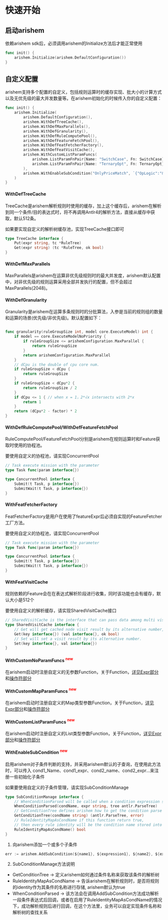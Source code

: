 # 快速开始

## 启动arishem

依赖arishem sdk后，必须调用arishem的Initialize方法后才能正常使用
```go
func init() {
    arishem.Initialize(arishem.DefaultConfiguration())
}
```

## 自定义配置
arishem支持多个配置的自定义，包括规则运算时的缓存实现、批大小的计算方式以及无优先级的最大并发数量等。在arishem初始化的时候传入你的自定义配置：

```go
func init() {
    arishem.Initialize(
        arishem.DefaultConfiguration(),
        arishem.WithDefTreeCache(),
        arishem.WithDefMaxParallels(),
        arishem.WithDefGranularity(),
        arishem.WithDefRuleComputePool(),
        arishem.WithDefFeatureFetchPool(),
        arishem.WithDefFeatFetcherFactory(),
        arishem.WithDefFeatVisitCache(),
        arishem.WithCustomListParamFuncs(
            arishem.ListParamFnPair{Name: "SwitchCase", Fn: SwitchCase},
            arishem.ListParamFnPair{Name: "TernaryOpt", Fn: TernaryOpt},
        ),
        arishem.WithEnableSubCondition("OnlyPriceMatch", `{"OpLogic":"&&","Conditions":[{"Operator":">","Lhs":{"VarExpr":"price"},"Rhs":{"Const":{"NumConst":10}}}]}`),
    )
}
```

#### WithDefTreeCache

TreeCache是arishem解析规则时使用的缓存，加上这个缓存后，arishem在解析到同一个条件/目的表达式时，将不再调用Antlr4的解析方法，直接从缓存中获取，默认512条。

如果要实现自定义的解析树缓存池，实现TreeCache接口即可
```go
type TreeCache interface {
    Put(expr string, tc *RuleTree)
    Get(expr string) (tc *RuleTree, ok bool)
}
```

#### WithDefMaxParallels

MaxParallels是arishem在运算非优先级规则时的最大并发度，arishem默认配置中，对非优先级的规则运算采用全部并发执行的配置，但不会超过MaxParallels(2048)。

#### WithDefGranularity

Granularity是arishem在运算多条规则时的分批算法，入参是当前的规则组的数量和运算的场景(优先级/非优先级)。默认配置如下：

```go

func granularity(ruleGroupSize int, model core.ExecuteModel) int {
    if model == core.ExecuteModelNoPriority {
        if ruleGroupSize <= arishemConfiguration.MaxParallel {
            return ruleGroupSize
        }
        return arishemConfiguration.MaxParallel
    }
    // dCpu is the double of cpu core num.
    if ruleGroupSize < dCpu {
        return ruleGroupSize
    }
    if ruleGroupSize < dCpu*2 {
        return ruleGroupSize / 2
    }
    if dCpu <= 1 { // when x = 1，2*√x intersects with 2*x
        return 1
    }
    return (dCpu*2 - factor) * 2
}
```

#### WithDefRuleComputePool/WithDefFeatureFetchPool

RuleComputePool/FeatureFetchPool分别是arishem在规则运算时和Feature获取时使用的协程池。

要使用自定义的协程池，请实现ConcurrentPool
```go
// Task execute mission with the parameter
type Task func(param interface{})

type ConcurrentPool interface {
    Submit(t Task, p interface{})
    SubmitWait(t Task, p interface{})
}
```

#### WithFeatFetcherFactory

FeatFetcherFactory是用户在使用了featureExpr后必须自实现的FeatureFetcher工厂方法。

要使用自定义的协程池，请实现ConcurrentPool
```go
// Task execute mission with the parameter
type Task func(param interface{})

type ConcurrentPool interface {
    Submit(t Task, p interface{})
    SubmitWait(t Task, p interface{})
}
```

#### WithFeatVisitCache
规则依赖的Feature会在在表达式解析阶段进行收集，同时该功能也会有缓存，默认大小是512个

要使用自定义的解析缓存，请实现SharedVisitCache接口
```go
// SharedVisitCache is the interface that can pass data among multi visitors.
type SharedVisitCache interface {
    // Get will get cached node visit result by its alternative number, Set and Get must concurrent safe.
    Get(key interface{}) (val interface{}, ok bool)
    // Set will set a visit result by its alternative number.
    Set(key interface{}, val interface{})
}
```

#### WithCustomNoParamFuncs <font color="red"><sup>new</sup></font>
在arishem启动时注册自定义的无参数Function，关于Function，[详见Expr部分](EXPR_zh.md)和[操作符部分](OPERATOR_FUNC_zh.md)
 
#### WithCustomMapParamFuncs <font color="red"><sup>new</sup></font>
在arishem启动时注册自定义的Map类型参数Function，关于Function，[详见Expr部分](EXPR_zh.md)和[操作符部分](OPERATOR_FUNC_zh.md)
 
#### WithCustomListParamFuncs <font color="red"><sup>new</sup></font>
在arishem启动时注册自定义的List类型参数Function，关于Function，[详见Expr部分](EXPR_zh.md)和[操作符部分](OPERATOR_FUNC_zh.md)

#### WithEnableSubCondition <font color="red"><sup>new</sup></font>
启用arishem对子条件判断的支持，并采用arishem默认的子查询，在使用此方法时，可以传入 cond1_Name、cond1_expr、cond2_name、cond2_expr...来注册一些初始化子条件

如果要使用自定义的子条件管理，请实现SubConditionManage
```go
type SubConditionManage interface {
	// WhenConditionParsed will be called when a condition expression successfully parsed
	WhenConditionParsed(condName, expr string, tree antlr.ParseTree)
	// GetConditionTree defines arishem how to get the condition parse tree by the condition name/key
	GetConditionTree(condName string) (antlr.ParseTree, error)
	// RuleIdentityMapAsCondName if this function return true,
	// then every rule identity will be the condition name stored into cache when parse rule or condition
	RuleIdentityMapAsCondName() bool
}
```
1. 向arishem添加一个或多个子条件
```go
err := arishem.AddSubCondition(${name1}, ${expression1}, ${name2}, ${expression2} ...)
```
2. SubConditionManage方法说明
- GetConditionTree -> 定义arishem如何通过条件名称来获取该条件的解析树
- RuleIdentityMapAsCondName -> 告诉arishem在解析规则时，是否将规则的identity作为其条件的名称进行存储, arishem默认为true
- WhenConditionParsed -> 该方法会在调用AddSubCondition方法成功解析一段条件表达式后回调，或者在启用了RuleIdentityMapAsCondName的情况下，成功解析规则后进行回调，在这个方法里，业务可以自定实现条件名称和解析树的查找关系
